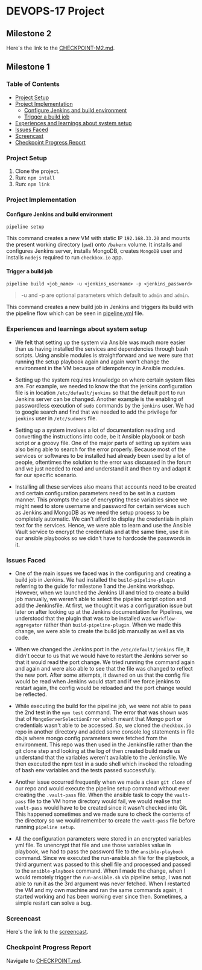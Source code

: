 # DEVOPS-17 Project
## Milestone 2

Here's the link to the [CHECKPOINT-M2.md](CHECKPOINT-M2.md).


## Milestone 1

### Table of Contents
+ [Project Setup](#project-setup)
+ [Project Implementation](#project-implementation)
  - [Configure Jenkins and build environment](#configure-jenkins-and-build-environment)
  - [Trigger a build job](#trigger-a-build-job)
+ [Experiences and learnings about system setup](#experiences-and-learnings-about-system-setup)
+ [Issues Faced](#issues-faced)
+ [Screencast](#screencast)
+ [Checkpoint Progress Report](#checkpoint-progress-report)

### Project Setup
1. Clone the project.
2. Run: `npm intall`
3. Run: `npm link`

### Project Implementation
#### Configure Jenkins and build environment
`pipeline setup`

This command creates a new VM with static IP `192.168.33.20` and mounts the present working directory (`pwd`) onto `/bakerx` volume. It installs and configures Jenkins server, installs MongoDB, creates `MongoDB` user and installs `nodejs` required to run `checkbox.io` app.

#### Trigger a build job
`pipeline build <job_name> -u <jenkins_username> -p <jenkins_password>`

> -u and -p are optional parameters which default to `admin` and `admin`.

This command creates a new build job in Jenkins and triggers its build with the pipeline flow which can be seen in [pipeline.yml](cm/jobs/pipeline.yml) file.

### Experiences and learnings about system setup

* We felt that setting up the system via Ansible was much more easier than us having installed the services and dependencies through bash scripts. Using ansible modules is straightforward and we were sure that running the setup playbook again and again won't change the environment in the VM because of idempotency in Ansible modules. 

* Setting up the system requires knowledge on where certain system files are. For example, we needed to know the that the jenkins configuration file is in location `/etc/default/jenkins` so that the default port to run Jenkins server can be changed. Another example is the enabling of passwordless execution of `sudo` commands by the `jenkins` user. We had to google search and find that we needed to add the privilege for `jenkins` user in `/etc/sudoers` file.

* Setting up a system involves a lot of documentation reading and converting the instructions into code, be it Ansible playbook or bash script or a groovy file. One of the major parts of setting up system was also being able to search for the error properly. Because most of the services or softwares to be installed had already been used by a lot of people, oftentimes the solution to the error was discussed in the forum and we just needed to read and understand it and then try and adapt it for our specific scenario.

* Installing all these services also means that accounts need to be created and certain configuration parameters need to be set in a custom manner. This prompts the use of encrypting these variables since we might need to store username and password for certain services such as Jenkins and MongoDB as we need the setup process to be completely automatic. We can't afford to display the credentials in plain text for the services. Hence, we were able to learn and use the Ansible Vault service to encrypt the credentials and at the same time, use it in our ansible playbooks so we didn't have to hardcode the passwords in it.

### Issues Faced

* One of the main issues we faced was in the configuring and creating a build job in Jenkins. We had installed the `build-pipeline-plugin` referring to the guide for milestone 1 and the Jenkins workshop. However, when we launched the Jenkins UI and tried to create a build job manually, we weren't able to select the pipeline script option and add the Jenkinsfile. At first, we thought it was a configuration issue but later on after looking up at the Jenkins documentation for Pipelines, we understood that the plugin that was to be installed was `workflow-aggregator` rather than `build-pipeline-plugin`. When we made this change, we were able to create the build job manually as well as via code.

* When we changed the Jenkins port in the `/etc/default/jenkins` file, it didn't occur to us that we would have to restart the Jenkins server so that it would read the port change. We tried running the command again and again and were also able to see that the file was changed to reflect the new port. After some attempts, it dawned on us that the config file would be read when Jenkins would start and if we force jenkins to restart again, the config would be reloaded and the port change would be reflected.

* While executing the build for the pipeline job, we were not able to pass the 2nd test in the `npm test` command. The error that was shown was that of `MongoServerSelectionError` which meant that Mongo port or credentials wasn't able to be accessed. So, we cloned the `checkbox.io` repo in another directory and added some console.log statements in file db.js where mongo config parameters were fetched from the environment. This repo was then used in the Jenkinsfile rather than the git clone step and looking at the log of then created build made us understand that the variables weren't available to the Jenkinsfile. We then executed the npm test in a sudo shell which invoked the reloading of bash env variables and the tests passed successfully.

* Another issue occurred frequently when we made a clean `git clone` of our repo and would execute the pipeline setup command without ever creating the `.vault-pass` file. When the ansible task to copy the `vault-pass` file to the VM home directory would fail, we would realise that `vault-pass` would have to be created since it wasn't checked into Git. This happened sometimes and we made sure to check the contents of the directory so we would remember to create the `vault-pass` file before running `pipeline setup`.

* All the configuration parameters were stored in an encrypted variables yml file. To unencrypt that file and use those variables value in playbook, we had to pass the password file to the `ansible-playbook` command. Since we executed the run-ansible.sh file for the playbook, a third argument was passed to this shell file and processed and passed to the `ansible-playbook` command. When I made the change, when I would remotely trigger the `run-ansible.sh` via pipeline setup, I was not able to run it as the 3rd argument was never fetched. When I restarted the VM and my own machine and ran the same commands again, it started working and has been working ever since then. Sometimes, a simple restart can solve a bug.

### Screencast

Here's the link to the [screencast](https://drive.google.com/file/d/1b5FMlp4u2Kgrx-OtumWcB4Sue4Su4q36/view?usp=sharing).

### Checkpoint Progress Report

Navigate to [CHECKPOINT.md](CHECKPOINT.md).
